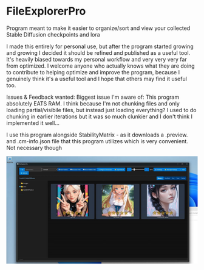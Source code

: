 # FileExplorerPro
Program meant to make it easier to organize/sort and view your collected Stable Diffusion checkpoints and lora 

I made this entirely for personal use, but after the program started growing and growing I decided it should be refined and published as a useful tool. It's heavily biased towards my personal workflow and very very very far from optimized. I welcome anyone who actually knows what they are doing to contribute to helping optimize and improve the program, because I genuinely think it's a useful tool and I hope that others may find it useful too.

Issues & Feedback wanted:
Biggest issue I'm aware of: This program absolutely EATS RAM. I think because I'm not chunking files and only loading partial/visibile files, but instead just loading everything? I used to do chunking in earlier iterations but it was so much clunkier and I don't think I implemented it well...

I use this program alongside StabilityMatrix - as it downloads a <checkpointName>.preview.<imgext> and <checkpointName>.cm-info.json file that this program utilizes which is very convenient. Not necessary though

![Rate Files](Images/Rate-Files.webp)
